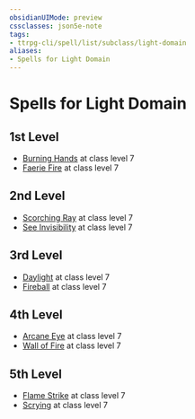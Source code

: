 ```yaml
---
obsidianUIMode: preview
cssclasses: json5e-note
tags:
- ttrpg-cli/spell/list/subclass/light-domain
aliases:
- Spells for Light Domain
---
```

# Spells for Light Domain

## 1st Level

- [Burning Hands](Інструменти%20ДМ/CLI/spells/burning-hands-xphb.md "XPHB") at class level 7
- [Faerie Fire](Інструменти%20ДМ/CLI/spells/faerie-fire-xphb.md "XPHB") at class level 7

## 2nd Level

- [Scorching Ray](Інструменти%20ДМ/CLI/spells/scorching-ray-xphb.md "XPHB") at class level 7
- [See Invisibility](Інструменти%20ДМ/CLI/spells/see-invisibility-xphb.md "XPHB") at class level 7

## 3rd Level

- [Daylight](Інструменти%20ДМ/CLI/spells/daylight-xphb.md "XPHB") at class level 7
- [Fireball](Інструменти%20ДМ/CLI/spells/fireball-xphb.md "XPHB") at class level 7

## 4th Level

- [Arcane Eye](Інструменти%20ДМ/CLI/spells/arcane-eye-xphb.md "XPHB") at class level 7
- [Wall of Fire](Інструменти%20ДМ/CLI/spells/wall-of-fire-xphb.md "XPHB") at class level 7

## 5th Level

- [Flame Strike](Інструменти%20ДМ/CLI/spells/flame-strike-xphb.md "XPHB") at class level 7
- [Scrying](Інструменти%20ДМ/CLI/spells/scrying-xphb.md "XPHB") at class level 7
